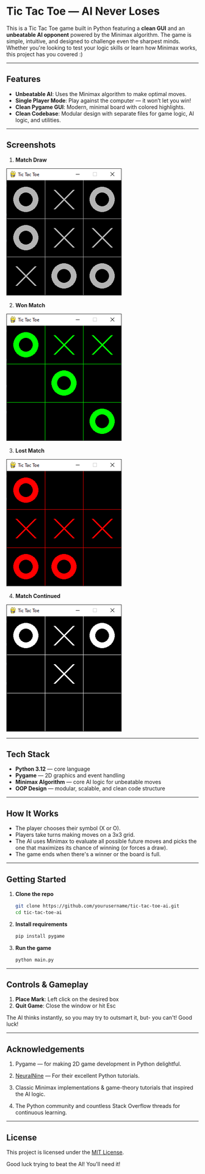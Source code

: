 # Tic Tac Toe — AI Never Loses

This is a Tic Tac Toe game built in Python featuring a **clean GUI** and an **unbeatable AI opponent** powered by the Minimax algorithm. The game is simple, intuitive, and designed to challenge even the sharpest minds. Whether you're looking to test your logic skills or learn how Minimax works, this project has you covered :)

---

## Features

- **Unbeatable AI**: Uses the Minimax algorithm to make optimal moves.
- **Single Player Mode**: Play against the computer — it won’t let you win!
- **Clean Pygame GUI**: Modern, minimal board with colored highlights.
- **Clean Codebase**: Modular design with separate files for game logic, AI logic, and utilities.

---

## Screenshots 

1. **Match Draw**

![Draw](./assets/Screenshots/Capture_1.PNG)

2. **Won Match**

![win](./assets/Screenshots/Capture_2.PNG)

3. **Lost Match**

![Lose](./assets/Screenshots/Capture_3.PNG)

4. **Match Continued**

![Continue](./assets/Screenshots/Capture_4.PNG)

---

## Tech Stack 

- **Python 3.12** — core language
- **Pygame** — 2D graphics and event handling
- **Minimax Algorithm** — core AI logic for unbeatable moves
- **OOP Design** — modular, scalable, and clean code structure

---

## How It Works

- The player chooses their symbol (X or O).
- Players take turns making moves on a 3x3 grid.
- The AI uses Minimax to evaluate all possible future moves and picks the one that maximizes its chance of winning (or forces a draw).
- The game ends when there's a winner or the board is full.

---

## Getting Started

1. **Clone the repo**
   ```bash
   git clone https://github.com/yourusername/tic-tac-toe-ai.git
   cd tic-tac-toe-ai
2. **Install requirements**
   ```bash
   pip install pygame
3. **Run the game**
   ```bash
   python main.py

---

## Controls & Gameplay 

1. **Place Mark**: Left click on the desired box
2. **Quit Game**: Close the window or hit Esc

The AI thinks instantly, so you may try to outsmart it, but- you can't! Good luck!

---

## Acknowledgements 

1. Pygame — for making 2D game development in Python delightful.

2. [NeuralNine](https://youtube.com/@neuralnine?si=dCjs2h2vIM9VsjUM) — For their excellent Python tutorials. 

3. Classic Minimax implementations & game-theory tutorials that inspired the AI logic.

4. The Python community and countless Stack Overflow threads for continuous learning.

---

## License

This project is licensed under the [MIT License](./LICENSE).

Good luck trying to beat the AI! You'll need it!
